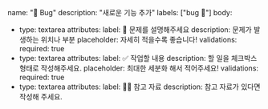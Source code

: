 name: "🐞 Bug"
description: "새로운 기능 추가"
labels: ["bug 🐞"]
body:
- type: textarea
  attributes:
  label: 📄 문제를 설명해주세요
  description: 문제가 발생하는 위치나 부분
  placeholder: 자세히 적을수록 좋습니다!
  validations:
  required: true
- type: textarea
  attributes:
  label: ✅ 작업할 내용
  description: 할 일을 체크박스 형태로 작성해주세요.
  placeholder: 최대한 세분화 해서 적어주세요!
  validations:
  required: true
- type: textarea
  attributes:
  label: 🙋🏻 참고 자료
  description: 참고 자료가 있다면 작성해 주세요.